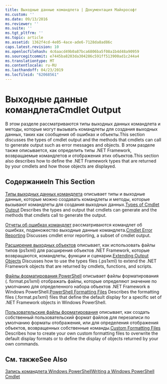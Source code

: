 ```yaml
---
title: Выходные данные командлета | Документация Майкрософт
ms.custom: ''
ms.date: 09/13/2016
ms.reviewer: ''
ms.suite: ''
ms.tgt_pltfrm: ''
ms.topic: article
ms.assetid: 1362f4cd-4e05-4ace-ade6-7128da8ad86c
caps.latest.revision: 10
ms.openlocfilehash: 4c6aacd49b0a87bca6806ba5f08a1b4d48a90959
ms.sourcegitcommit: e7445ba8203da304286c591ff513900ad1c244a4
ms.translationtype: MT
ms.contentlocale: ru-RU
ms.lasthandoff: 04/23/2019
ms.locfileid: "62068561"
---
```

# <a name="cmdlet-output"></a><span data-ttu-id="40314-102">Выходные данные командлета</span><span class="sxs-lookup"><span data-stu-id="40314-102">Cmdlet Output</span></span>

<span data-ttu-id="40314-103">В этом разделе рассматриваются типы выходных данных командлета и методы, которые могут вызывать командлеты для создания выходных данных, таких как сообщения об ошибках и объекты.</span><span class="sxs-lookup"><span data-stu-id="40314-103">This section discusses the types of cmdlet output and the methods that cmdlets can call to generate output such as error messages and objects.</span></span> <span data-ttu-id="40314-104">В этом разделе также описывается, как определить типы .NET Framework, возвращаемые командлетов и отображения этих объектов.</span><span class="sxs-lookup"><span data-stu-id="40314-104">This section also describes how to define the .NET Framework types that are returned by your cmdlets and how those objects are displayed.</span></span>

## <a name="in-this-section"></a><span data-ttu-id="40314-105">Содержание</span><span class="sxs-lookup"><span data-stu-id="40314-105">In This Section</span></span>

<span data-ttu-id="40314-106">[Типы выходных данных командлета](./types-of-cmdlet-output.md) описывает типы и выходные данные, которые можно создавать командлеты и методы, которые вызывают командлеты для создания выходных данных.</span><span class="sxs-lookup"><span data-stu-id="40314-106">[Types of Cmdlet Output](./types-of-cmdlet-output.md) Describes the types and output that cmdlets can generate and the methods that cmdlets call to generate the output.</span></span>

<span data-ttu-id="40314-107">[Отчеты об ошибках командлет](./cmdlet-error-reporting.md) рассматриваются командлет об ошибках, подмножество выходные данные командлета.</span><span class="sxs-lookup"><span data-stu-id="40314-107">[Cmdlet Error Reporting](./cmdlet-error-reporting.md) Discusses cmdlet error reporting, a subset of cmdlet output.</span></span>

<span data-ttu-id="40314-108">[Расширение выходных объектов](./extending-output-objects.md) описывает, как использовать файлы типов (ps1xml) для расширения объектов .NET Framework, которые возвращаются, командлеты, функции и сценарии.</span><span class="sxs-lookup"><span data-stu-id="40314-108">[Extending Output Objects](./extending-output-objects.md) Discusses how to use the types files (.ps1xml) to extend the .NET Framework objects that are returned by cmdlets, functions, and scripts.</span></span>

<span data-ttu-id="40314-109">[Файлы форматирования PowerShell](../format/powershell-formatting-files.md) описывает файлы форматирования (. format.ps1xml) отображать файлы, которые определяют значение по умолчанию для определенного набора объектов .NET Framework в Windows PowerShell.</span><span class="sxs-lookup"><span data-stu-id="40314-109">[PowerShell Formatting Files](../format/powershell-formatting-files.md) Describes the formatting files (.format.ps1xml) files that define the default display for a specific set of .NET Framework objects in Windows PowerShell.</span></span>

<span data-ttu-id="40314-110">[Пользовательские файлы форматирования](./custom-formatting-files.md) описывает, как создать собственный пользовательский формат файлов для перезаписи по умолчанию форматы отображения, или для определения отображения объектов, возвращенных собственные команды.</span><span class="sxs-lookup"><span data-stu-id="40314-110">[Custom Formatting Files](./custom-formatting-files.md) Describes how to create your own custom formatting files to overwrite the default display formats or to define the display of objects returned by your own commands.</span></span>

## <a name="see-also"></a><span data-ttu-id="40314-111">См. также</span><span class="sxs-lookup"><span data-stu-id="40314-111">See Also</span></span>

[<span data-ttu-id="40314-112">Запись командлета Windows PowerShell</span><span class="sxs-lookup"><span data-stu-id="40314-112">Writing a Windows PowerShell Cmdlet</span></span>](./writing-a-windows-powershell-cmdlet.md)
